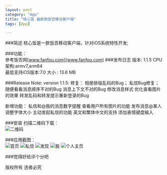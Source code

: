 ```yaml
---
layout: post
category: "App"
title: "核心饭 最新款饭否移动客户端"
tags: [App]

---
```


 
###简述
核心饭是一款饭否移动客户端，针对iOS系统特性开发;

###功能：   
参考饭否网[www.fanfou.com](www.fanfou.com) 
###发布日志
版本: 1.1.5 
CPU架构:armv7,arm64  
最低支持iOS版本:7.0
大小 : 13.6 MB  

###Release Note:
version 1.1.5:
修复：
相册排版乱码的Bug；
私信Bug修复；
随便看看消息顺序不对的Bug
消息上下文不对的Bug
修改消息样式
优化查看图片的效果
转发乱码和转发提示重新登录的Bug

新增功能：
私信和@我的消息数字提醒
查看用户所有图片的功能
发布消息@某人
调整字体大小
主动发起私信的功能
英文和繁体中文的支持
添加表情键盘输入

###安装
扫描二维码下载：   
![二维码](../resources/1464918087.png)


###应用截图：   
![首页](../resources/IMG_0217.PNG)
![私信](../resources/IMG_0218.PNG)
![发现](../resources/IMG_0219.PNG)
![我](../resources/IMG_0220.PNG)
![个人主页](../resources/IMG_0221.PNG)

###觉得好给评个分吧
  
版权所有 违者必究
